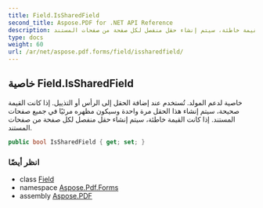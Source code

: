 ```yaml
---
title: Field.IsSharedField
second_title: Aspose.PDF for .NET API Reference
description: خاصية الحقل. خاصية لدعم المولد. تُستخدم عند إضافة الحقل إلى الرأس أو التذييل. إذا كانت القيمة صحيحة، سيتم إنشاء هذا الحقل مرة واحدة وسيكون مظهره مرئيًا في جميع صفحات المستند. إذا كانت القيمة خاطئة، سيتم إنشاء حقل منفصل لكل صفحة من صفحات المستند.
type: docs
weight: 60
url: /ar/net/aspose.pdf.forms/field/issharedfield/
---
```

## خاصية Field.IsSharedField

خاصية لدعم المولد. تُستخدم عند إضافة الحقل إلى الرأس أو التذييل. إذا كانت القيمة صحيحة، سيتم إنشاء هذا الحقل مرة واحدة وسيكون مظهره مرئيًا في جميع صفحات المستند. إذا كانت القيمة خاطئة، سيتم إنشاء حقل منفصل لكل صفحة من صفحات المستند.

```csharp
public bool IsSharedField { get; set; }
```

### انظر أيضًا

* class [Field](../)
* namespace [Aspose.Pdf.Forms](../../../aspose.pdf.forms/)
* assembly [Aspose.PDF](../../../)